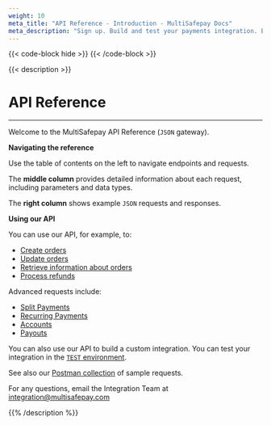 ```yaml
---
weight: 10
meta_title: "API Reference - Introduction - MultiSafepay Docs"
meta_description: "Sign up. Build and test your payments integration. Explore our products and services. Use our API Reference, SDKs, and wrappers. Get support."
---
```

{{< code-block hide >}}
{{< /code-block >}}

{{< description >}}
# API Reference
<hr class="separator">

Welcome to the MultiSafepay API Reference (``JSON`` gateway).

**Navigating the reference**

Use the table of contents on the left to navigate endpoints and requests. 

The **middle column** provides detailed information about each request, including parameters and data types.

The **right column** shows example `JSON` requests and responses.

**Using our API**

You can use our API, for example, to:

- [Create orders](#orders)
- [Update orders](#update-an-order)
- [Retrieve information about orders](#retrieve-an-order)
- [Process refunds](#create-a-refund)

Advanced requests include:

- [Split Payments](#split-payments)
- [Recurring Payments](#recurring-payments)
- [Accounts](#accounts)
- [Payouts](#payouts)

You can also use our API to build a custom integration. You can test your integration in the [``TEST`` environment](#environments). 

See also our [Postman collection](https://github.com/MultiSafepay/multisafepay-postman-collection) of sample requests.

For any questions, email the Integration Team at <integration@multisafepay.com>

{{% /description %}}
